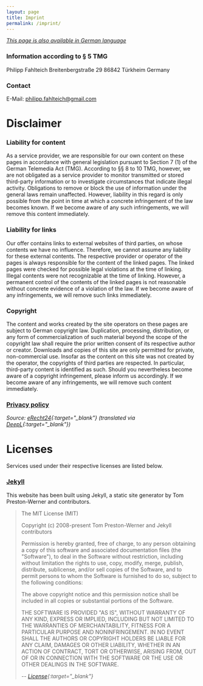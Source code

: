 ```yaml
---
layout: page
title: Imprint
permalink: /imprint/
---
```

 
 *[This page is also available in German language](/impressum)*

### Information according to § 5 TMG

Philipp Fahlteich
Breitenbergstraße 29
86842 Türkheim
Germany

### Contact

E-Mail: [philipp.fahlteich@gmail.com](mailto:philipp.fahlteich@gmail.com)

# Disclaimer

### Liability for content

As a service provider, we are responsible for our own content on these pages in accordance with general legislation pursuant to Section 7 (1) of the German Telemedia Act (TMG). According to §§ 8 to 10 TMG, however, we are not obligated as a service provider to monitor transmitted or stored third-party information or to investigate circumstances that indicate illegal activity. Obligations to remove or block the use of information under the general laws remain unaffected. However, liability in this regard is only possible from the point in time at which a concrete infringement of the law becomes known. If we become aware of any such infringements, we will remove this content immediately.

### Liability for links

Our offer contains links to external websites of third parties, on whose contents we have no influence. Therefore, we cannot assume any liability for these external contents. The respective provider or operator of the pages is always responsible for the content of the linked pages. The linked pages were checked for possible legal violations at the time of linking. Illegal contents were not recognizable at the time of linking. However, a permanent control of the contents of the linked pages is not reasonable without concrete evidence of a violation of the law. If we become aware of any infringements, we will remove such links immediately.

### Copyright

The content and works created by the site operators on these pages are subject to German copyright law. Duplication, processing, distribution, or any form of commercialization of such material beyond the scope of the copyright law shall require the prior written consent of its respective author or creator. Downloads and copies of this site are only permitted for private, non-commercial use. Insofar as the content on this site was not created by the operator, the copyrights of third parties are respected. In particular, third-party content is identified as such. Should you nevertheless become aware of a copyright infringement, please inform us accordingly. If we become aware of any infringements, we will remove such content immediately.

### [Privacy policy](/privacy-policy)

*Source: [eRecht24](http://www.e-recht24.de){:target="_blank"} (translated via [DeepL](https://www.deepl.com/de/translator){:target="_blank"})*

# Licenses

Services used under their respective licenses are listed below.

### [Jekyll](https://jekyllrb.com)

This website has been built using Jekyll, a static site generator by Tom Preston-Werner and contributors.

> The MIT License (MIT)
> 
> Copyright (c) 2008-present Tom Preston-Werner and Jekyll contributors
> 
> Permission is hereby granted, free of charge, to any person obtaining a copy
of this software and associated documentation files (the "Software"), to deal
in the Software without restriction, including without limitation the rights
to use, copy, modify, merge, publish, distribute, sublicense, and/or sell
copies of the Software, and to permit persons to whom the Software is
furnished to do so, subject to the following conditions:
> 
> The above copyright notice and this permission notice shall be included in all
copies or substantial portions of the Software.
> 
> THE SOFTWARE IS PROVIDED "AS IS", WITHOUT WARRANTY OF ANY KIND, EXPRESS OR
IMPLIED, INCLUDING BUT NOT LIMITED TO THE WARRANTIES OF MERCHANTABILITY,
FITNESS FOR A PARTICULAR PURPOSE AND NONINFRINGEMENT. IN NO EVENT SHALL THE
AUTHORS OR COPYRIGHT HOLDERS BE LIABLE FOR ANY CLAIM, DAMAGES OR OTHER
LIABILITY, WHETHER IN AN ACTION OF CONTRACT, TORT OR OTHERWISE, ARISING FROM,
OUT OF OR IN CONNECTION WITH THE SOFTWARE OR THE USE OR OTHER DEALINGS IN THE
SOFTWARE.
>
> -- <cite>[License](https://github.com/jekyll/jekyll/blob/master/LICENSE){:target="_blank"}</cite>